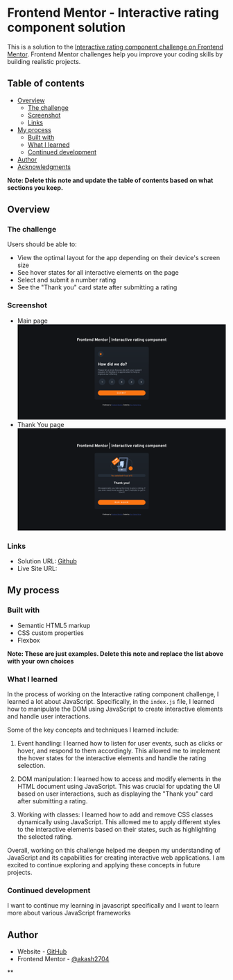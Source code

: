# Frontend Mentor - Interactive rating component solution

This is a solution to the [Interactive rating component challenge on Frontend Mentor](https://www.frontendmentor.io/challenges/interactive-rating-component-koxpeBUmI). Frontend Mentor challenges help you improve your coding skills by building realistic projects. 

## Table of contents

- [Overview](#overview)
  - [The challenge](#the-challenge)
  - [Screenshot](#screenshot)
  - [Links](#links)
- [My process](#my-process)
  - [Built with](#built-with)
  - [What I learned](#what-i-learned)
  - [Continued development](#continued-development)
- [Author](#author)
- [Acknowledgments](#acknowledgments)

**Note: Delete this note and update the table of contents based on what sections you keep.**

## Overview

### The challenge

Users should be able to:

- View the optimal layout for the app depending on their device's screen size
- See hover states for all interactive elements on the page
- Select and submit a number rating
- See the "Thank you" card state after submitting a rating

### Screenshot
- Main page
![Main page](<screenshots/Screenshot 2024-02-23 at 10-03-46 Frontend Mentor Interactive rating component.png>)
- Thank You page
![Thank you](<screenshots/Screenshot 2024-02-23 at 10-04-04 Frontend Mentor Interactive rating component.png>)
### Links

- Solution URL: [Github](https://github.com/akash2704/js-interactive-rating-component)
- Live Site URL: [](https://your-live-site-url.com)

## My process

### Built with

- Semantic HTML5 markup
- CSS custom properties
- Flexbox

**Note: These are just examples. Delete this note and replace the list above with your own choices**

### What I learned

In the process of working on the Interactive rating component challenge, I learned a lot about JavaScript. Specifically, in the `index.js` file, I learned how to manipulate the DOM using JavaScript to create interactive elements and handle user interactions.

Some of the key concepts and techniques I learned include:

1. Event handling: I learned how to listen for user events, such as clicks or hover, and respond to them accordingly. This allowed me to implement the hover states for the interactive elements and handle the rating selection.

2. DOM manipulation: I learned how to access and modify elements in the HTML document using JavaScript. This was crucial for updating the UI based on user interactions, such as displaying the "Thank you" card after submitting a rating.

3. Working with classes: I learned how to add and remove CSS classes dynamically using JavaScript. This allowed me to apply different styles to the interactive elements based on their states, such as highlighting the selected rating.

Overall, working on this challenge helped me deepen my understanding of JavaScript and its capabilities for creating interactive web applications. I am excited to continue exploring and applying these concepts in future projects.


### Continued development
I want to continue my learning in javascript specifically and I want to learn more about various JavaScript frameworks

## Author

- Website - [GitHub](https://github.com/akash2704)
- Frontend Mentor - [@akash2704](https://www.frontendmentor.io/profile/akash2704)


**
